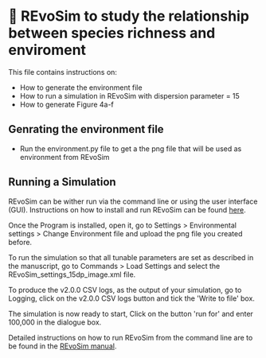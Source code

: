 # :microbe: REvoSim to study the relationship between species richness and enviroment

This file contains instructions on:

- How to generate the environment file
- How to run a simulation in REvoSim with dispersion parameter = 15
- How to generate Figure 4a-f

## Genrating the environment file
- Run the environment.py file to get a the png file that will be used as environment from REvoSim

## Running a Simulation
REvoSim can be wither run via the command line or using the user interface (GUI).
Instructions on how to install and run REvoSim can be found [here](https://revosim.readthedocs.io/en/latest/).

Once the Program is installed, open it, go to Settings > Environmental settings > Change Environment file and upload the png file you created before. 

To run the simulation so that all tunable parameters are set as described in the manuscript, go to Commands > Load Settings and select the REvoSim_settings_15dp_image.xml file. 

To produce the v2.0.0 CSV logs, as the output of your simulation, go to Logging, click on the v2.0.0 CSV logs button and tick the 'Write to file' box.

The simulation is now ready to start, Click on the button 'run for' and enter 100,000 in the dialogue box.

Detailed instructions on how to run REvoSim from the command line are to be found in the [REvoSim manual](https://revosim.readthedocs.io/en/latest/).

